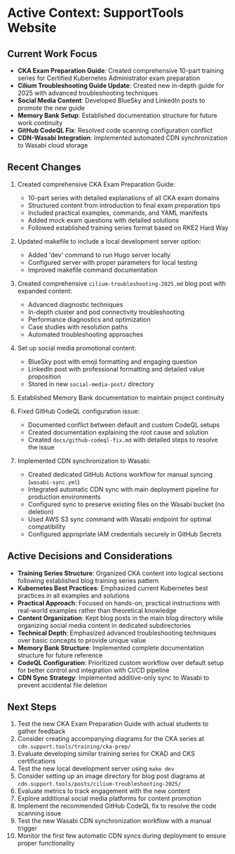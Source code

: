 # Active Context: SupportTools Website

## Current Work Focus
- **CKA Exam Preparation Guide**: Created comprehensive 10-part training series for Certified Kubernetes Administrator exam preparation
- **Cilium Troubleshooting Guide Update**: Created new in-depth guide for 2025 with advanced troubleshooting techniques
- **Social Media Content**: Developed BlueSky and LinkedIn posts to promote the new guide
- **Memory Bank Setup**: Established documentation structure for future work continuity
- **GitHub CodeQL Fix**: Resolved code scanning configuration conflict
- **CDN-Wasabi Integration**: Implemented automated CDN synchronization to Wasabi cloud storage

## Recent Changes
1. Created comprehensive CKA Exam Preparation Guide:
   - 10-part series with detailed explanations of all CKA exam domains
   - Structured content from introduction to final exam preparation tips
   - Included practical examples, commands, and YAML manifests
   - Added mock exam questions with detailed solutions
   - Followed established training series format based on RKE2 Hard Way

2. Updated makefile to include a local development server option:
   - Added 'dev' command to run Hugo server locally
   - Configured server with proper parameters for local testing
   - Improved makefile command documentation
   
3. Created comprehensive `cilium-troubleshooting-2025.md` blog post with expanded content:
   - Advanced diagnostic techniques
   - In-depth cluster and pod connectivity troubleshooting
   - Performance diagnostics and optimization
   - Case studies with resolution paths
   - Automated troubleshooting approaches

4. Set up social media promotional content:
   - BlueSky post with emoji formatting and engaging question
   - LinkedIn post with professional formatting and detailed value proposition
   - Stored in new `social-media-post/` directory

5. Established Memory Bank documentation to maintain project continuity

6. Fixed GitHub CodeQL configuration issue:
   - Documented conflict between default and custom CodeQL setups
   - Created documentation explaining the root cause and solution
   - Created `docs/github-codeql-fix.md` with detailed steps to resolve the issue

7. Implemented CDN synchronization to Wasabi:
   - Created dedicated GitHub Actions workflow for manual syncing (`wasabi-sync.yml`)
   - Integrated automatic CDN sync with main deployment pipeline for production environments
   - Configured sync to preserve existing files on the Wasabi bucket (no deletion)
   - Used AWS S3 sync command with Wasabi endpoint for optimal compatibility
   - Configured appropriate IAM credentials securely in GitHub Secrets

## Active Decisions and Considerations
- **Training Series Structure**: Organized CKA content into logical sections following established blog training series pattern
- **Kubernetes Best Practices**: Emphasized current Kubernetes best practices in all examples and solutions
- **Practical Approach**: Focused on hands-on, practical instructions with real-world examples rather than theoretical knowledge
- **Content Organization**: Kept blog posts in the main blog directory while organizing social media content in dedicated subdirectories
- **Technical Depth**: Emphasized advanced troubleshooting techniques over basic concepts to provide unique value
- **Memory Bank Structure**: Implemented complete documentation structure for future reference
- **CodeQL Configuration**: Prioritized custom workflow over default setup for better control and integration with CI/CD pipeline
- **CDN Sync Strategy**: Implemented additive-only sync to Wasabi to prevent accidental file deletion

## Next Steps
1. Test the new CKA Exam Preparation Guide with actual students to gather feedback
2. Consider creating accompanying diagrams for the CKA series at `cdn.support.tools/training/cka-prep/`
3. Evaluate developing similar training series for CKAD and CKS certifications
4. Test the new local development server using `make dev`
5. Consider setting up an image directory for blog post diagrams at `cdn.support.tools/posts/cilium-troubleshooting-2025/`
6. Evaluate metrics to track engagement with the new content
7. Explore additional social media platforms for content promotion
8. Implement the recommended GitHub CodeQL fix to resolve the code scanning issue
9. Test the new Wasabi CDN synchronization workflow with a manual trigger
10. Monitor the first few automatic CDN syncs during deployment to ensure proper functionality
